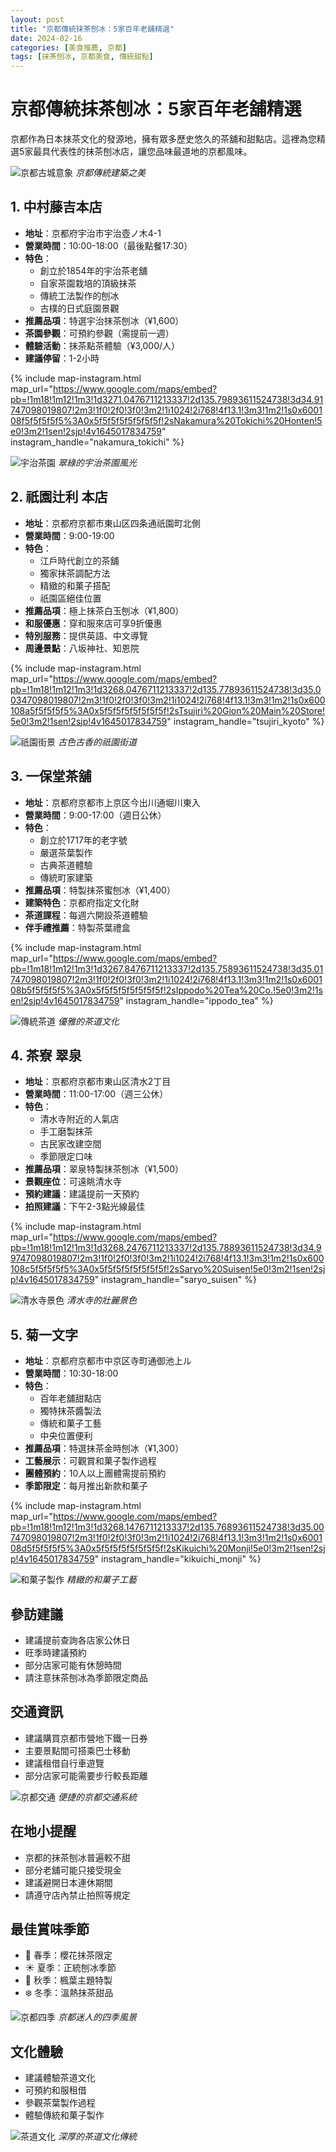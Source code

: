 ```yaml
---
layout: post
title: "京都傳統抹茶刨冰：5家百年老舖精選"
date: 2024-02-16
categories: [美食推薦, 京都]
tags: [抹茶刨冰, 京都美食, 傳統甜點]
---
```


# 京都傳統抹茶刨冰：5家百年老舖精選

京都作為日本抹茶文化的發源地，擁有眾多歷史悠久的茶舖和甜點店。這裡為您精選5家最具代表性的抹茶刨冰店，讓您品味最道地的京都風味。

![京都古城意象](https://images.unsplash.com/photo-1493976040374-85c8e12f0c0e?w=800)
*京都傳統建築之美*

## 1. 中村藤吉本店
- **地址**：京都府宇治市宇治壺ノ木4-1
- **營業時間**：10:00-18:00（最後點餐17:30）
- **特色**：
  - 創立於1854年的宇治茶老舖
  - 自家茶園栽培的頂級抹茶
  - 傳統工法製作的刨冰
  - 古樸的日式庭園景觀
- **推薦品項**：特選宇治抹茶刨冰（¥1,600）
- **茶園參觀**：可預約參觀（需提前一週）
- **體驗活動**：抹茶點茶體驗（¥3,000/人）
- **建議停留**：1-2小時

{% include map-instagram.html 
  map_url="https://www.google.com/maps/embed?pb=!1m18!1m12!1m3!1d3271.0476711213337!2d135.79893611524738!3d34.91747098019807!2m3!1f0!2f0!3f0!3m2!1i1024!2i768!4f13.1!3m3!1m2!1s0x600108f5f5f5f5f5%3A0x5f5f5f5f5f5f5f5f!2sNakamura%20Tokichi%20Honten!5e0!3m2!1sen!2sjp!4v1645017834759"
  instagram_handle="nakamura_tokichi"
%}

![宇治茶園](https://images.unsplash.com/photo-1576675466969-38eeae4b41f6?w=800)
*翠綠的宇治茶園風光*

## 2. 祇園辻利 本店
- **地址**：京都府京都市東山区四条通祇園町北側
- **營業時間**：9:00-19:00
- **特色**：
  - 江戶時代創立的茶舖
  - 獨家抹茶調配方法
  - 精緻的和菓子搭配
  - 祇園區絕佳位置
- **推薦品項**：極上抹茶白玉刨冰（¥1,800）
- **和服優惠**：穿和服來店可享9折優惠
- **特別服務**：提供英語、中文導覽
- **周邊景點**：八坂神社、知恩院

{% include map-instagram.html 
  map_url="https://www.google.com/maps/embed?pb=!1m18!1m12!1m3!1d3268.0476711213337!2d135.77893611524738!3d35.00347098019807!2m3!1f0!2f0!3f0!3m2!1i1024!2i768!4f13.1!3m3!1m2!1s0x600108a5f5f5f5f5%3A0x5f5f5f5f5f5f5f5f!2sTsujiri%20Gion%20Main%20Store!5e0!3m2!1sen!2sjp!4v1645017834759"
  instagram_handle="tsujiri_kyoto"
%}

![祇園街景](https://images.unsplash.com/photo-1493780474015-ba834fd0ce2f?w=800)
*古色古香的祇園街道*

## 3. 一保堂茶舖
- **地址**：京都府京都市上京区今出川通堀川東入
- **營業時間**：9:00-17:00（週日公休）
- **特色**：
  - 創立於1717年的老字號
  - 嚴選茶葉製作
  - 古典茶道體驗
  - 傳統町家建築
- **推薦品項**：特製抹茶蜜刨冰（¥1,400）
- **建築特色**：京都府指定文化財
- **茶道課程**：每週六開設茶道體驗
- **伴手禮推薦**：特製茶葉禮盒

{% include map-instagram.html 
  map_url="https://www.google.com/maps/embed?pb=!1m18!1m12!1m3!1d3267.8476711213337!2d135.75893611524738!3d35.01747098019807!2m3!1f0!2f0!3f0!3m2!1i1024!2i768!4f13.1!3m3!1m2!1s0x600108b5f5f5f5f5%3A0x5f5f5f5f5f5f5f5f!2sIppodo%20Tea%20Co.!5e0!3m2!1sen!2sjp!4v1645017834759"
  instagram_handle="ippodo_tea"
%}

![傳統茶道](https://images.unsplash.com/photo-1542362567-b07e54358753?w=800)
*優雅的茶道文化*

## 4. 茶寮 翠泉
- **地址**：京都府京都市東山区清水2丁目
- **營業時間**：11:00-17:00（週三公休）
- **特色**：
  - 清水寺附近的人氣店
  - 手工磨製抹茶
  - 古民家改建空間
  - 季節限定口味
- **推薦品項**：翠泉特製抹茶刨冰（¥1,500）
- **景觀座位**：可遠眺清水寺
- **預約建議**：建議提前一天預約
- **拍照建議**：下午2-3點光線最佳

{% include map-instagram.html 
  map_url="https://www.google.com/maps/embed?pb=!1m18!1m12!1m3!1d3268.2476711213337!2d135.78893611524738!3d34.99747098019807!2m3!1f0!2f0!3f0!3m2!1i1024!2i768!4f13.1!3m3!1m2!1s0x600108c5f5f5f5f5%3A0x5f5f5f5f5f5f5f5f!2sSaryo%20Suisen!5e0!3m2!1sen!2sjp!4v1645017834759"
  instagram_handle="saryo_suisen"
%}

![清水寺景色](https://images.unsplash.com/photo-1493997181344-712f2f19d87a?w=800)
*清水寺的壯麗景色*

## 5. 菊一文字
- **地址**：京都府京都市中京区寺町通御池上ル
- **營業時間**：10:30-18:00
- **特色**：
  - 百年老舖甜點店
  - 獨特抹茶醬製法
  - 傳統和菓子工藝
  - 中央位置便利
- **推薦品項**：特選抹茶金時刨冰（¥1,300）
- **工藝展示**：可觀賞和菓子製作過程
- **團體預約**：10人以上團體需提前預約
- **季節限定**：每月推出新款和菓子

{% include map-instagram.html 
  map_url="https://www.google.com/maps/embed?pb=!1m18!1m12!1m3!1d3268.1476711213337!2d135.76893611524738!3d35.00747098019807!2m3!1f0!2f0!3f0!3m2!1i1024!2i768!4f13.1!3m3!1m2!1s0x600108d5f5f5f5f5%3A0x5f5f5f5f5f5f5f5f!2sKikuichi%20Monji!5e0!3m2!1sen!2sjp!4v1645017834759"
  instagram_handle="kikuichi_monji"
%}

![和菓子製作](https://images.unsplash.com/photo-1618882337529-ac6b357aa7fb?w=800)
*精緻的和菓子工藝*

## 參訪建議
- 建議提前查詢各店家公休日
- 旺季時建議預約
- 部分店家可能有休憩時間
- 請注意抹茶刨冰為季節限定商品

## 交通資訊
- 建議購買京都市營地下鐵一日券
- 主要景點間可搭乘巴士移動
- 建議租借自行車遊覽
- 部分店家可能需要步行較長距離

![京都交通](https://images.unsplash.com/photo-1493780474015-ba834fd0ce2f?w=800)
*便捷的京都交通系統*

## 在地小提醒
- 京都的抹茶刨冰普遍較不甜
- 部分老舖可能只接受現金
- 建議避開日本連休期間
- 請遵守店內禁止拍照等規定

## 最佳賞味季節
- 🌸 春季：櫻花抹茶限定
- ☀️ 夏季：正統刨冰季節
- 🍁 秋季：楓葉主題特製
- ❄️ 冬季：溫熱抹茶甜品

![京都四季](https://images.unsplash.com/photo-1524413840807-0c3cb6fa808d?w=800)
*京都迷人的四季風景*

## 文化體驗
- 建議體驗茶道文化
- 可預約和服租借
- 參觀茶葉製作過程
- 體驗傳統和菓子製作

![茶道文化](https://images.unsplash.com/photo-1542362567-b07e54358753?w=800)
*深厚的茶道文化傳統* 